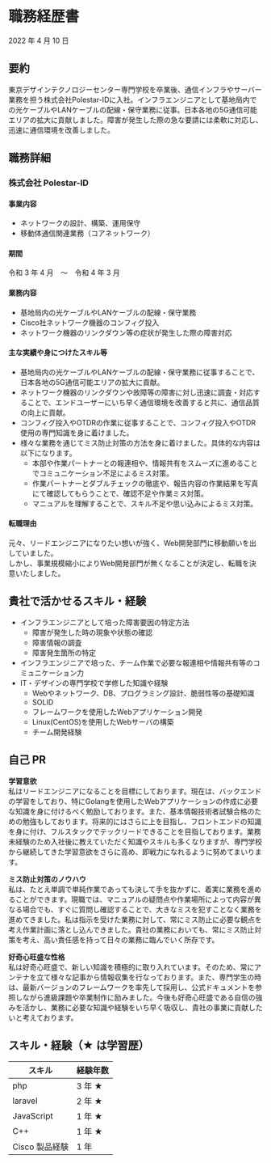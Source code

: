 # 職務経歴書

2022 年 4 月 10 日

## 要約

東京デザインテクノロジーセンター専門学校を卒業後、通信インフラやサーバー業務を担う株式会社Polestar-IDに入社。インフラエンジニアとして基地局内での光ケーブルやLANケーブルの配線・保守業務に従事。日本各地の5G通信可能エリアの拡大に貢献しました。障害が発生した際の急な要請には柔軟に対応し、迅速に通信環境を改善しました。

## 職務詳細

### 株式会社 Polestar-ID

#### 事業内容

- ネットワークの設計、構築、運用保守
- 移動体通信関連業務（コアネットワーク）

#### 期間
 
令和 3 年 4 月　〜　令和 4 年 3 月

#### 業務内容

- 基地局内の光ケーブルやLANケーブルの配線・保守業務
- Cisco社ネットワーク機器のコンフィグ投入
- ネットワーク機器のリンクダウン等の症状が発生した際の障害対応

#### 主な実績や身につけたスキル等

- 基地局内の光ケーブルやLANケーブルの配線・保守業務に従事することで、日本各地の5G通信可能エリアの拡大に貢献。
- ネットワーク機器のリンクダウンや故障等の障害に対し迅速に調査・対応することで、エンドユーザーにいち早く通信環境を改善すると共に、通信品質の向上に貢献。
- コンフィグ投入やOTDRの作業に従事することで、コンフィグ投入やOTDR使用の専門知識を身に着けました。
- 様々な業務を通じてミス防止対策の方法を身に着けました。具体的な内容は以下になります。
  - 本部や作業パートナーとの報連相や、情報共有をスムーズに進めることでコミュニケーション不足によるミス対策。
  - 作業パートナーとダブルチェックの徹底や、報告内容の作業結果を写真にて確認してもらうことで、確認不足や作業ミス対策。
  - マニュアルを理解することで、スキル不足や思い込みによるミス対策。

#### 転職理由

元々、リードエンジニアになりたい想いが強く、Web開発部門に移動願いを出していました。  
しかし、事業規模縮小によりWeb開発部門が無くなることが決定し、転職を決意いたしました。

## 貴社で活かせるスキル・経験

- インフラエンジニアとして培った障害要因の特定方法
  - 障害が発生した時の現象や状態の確認
  - 障害情報の調査
  - 障害発生箇所の特定
- インフラエンジニアで培った、チーム作業で必要な報連相や情報共有等のコミュニケーション力
- IT・デザインの専門学校で学修した知識や経験
  - Webやネットワーク、DB、プログラミング設計、脆弱性等の基礎知識
  - SOLID
  - フレームワークを使用したWebアプリケーション開発
  - Linux(CentOS)を使用したWebサーバの構築
  - チーム開発経験

## 自己 PR
**学習意欲**  
私はリードエンジニアになることを目標にしております。現在は、バックエンドの学習をしており、特にGolangを使用したWebアプリケーションの作成に必要な知識を身に付けるべく勉励しております。また、基本情報技術者試験合格のための勉強もしております。将来的にはさらに上を目指し、フロントエンドの知識を身に付け、フルスタックでテックリードできることを目指しております。業務未経験のため入社後に教えていただく知識やスキルも多くなりますが、専門学校から継続してきた学習意欲をさらに高め、即戦力になれるように努めてまいります。

**ミス防止対策のノウハウ**  
私は、たとえ単調で単純作業であっても決して手を抜かずに、着実に業務を進めることができます。現職では、マニュアルの疑問点や作業場所によって内容が異なる場合でも、すぐに質問し確認することで、大きなミスを犯すことなく業務を進めてきました。私は指示を受けた業務に対して、常にミス防止に必要な観点を考え作業計画に落とし込んできました。貴社の業務においても、常にミス防止対策を考え、高い責任感を持って日々の業務に臨んでいく所存です。

**好奇心旺盛な性格**  
私は好奇心旺盛で、新しい知識を積極的に取り入れています。そのため、常にアンテナを立て様々な記事から情報収集を行なっております。また、専門学生の時は、最新バージョンのフレームワークを率先して採用し、公式ドキュメントを参照しながら進級課題や卒業制作に励みました。今後も好奇心旺盛である自信の強みを活かし、業務に必要な知識や経験をいち早く吸収し、貴社の事業に貢献したいと考えております。

## スキル・経験（★ は学習歴）

| スキル         | 経験年数 |
| -------------- | -------- |
| php            | 3 年 ★   |
| laravel        | 2 年 ★   |
| JavaScript     | 1 年 ★   |
| C++            | 1 年 ★   |
| Cisco 製品経験 | 1 年     |
